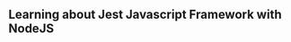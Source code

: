 
## Learning about Jest Javascript Framework with NodeJS 

<link rel="stylesheet" type="text/css" href="https://jestjs.io/">



